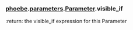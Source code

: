 ### [phoebe](phoebe.md).[parameters](phoebe.parameters.md).[Parameter](phoebe.parameters.Parameter.md).visible_if



:return: the visible_if expression for this Parameter

